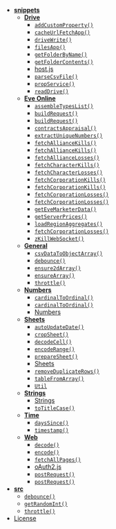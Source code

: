 - [**snippets**](snippets)
    - [**Drive**](snippets/drive)
        - [`addCustomProperty()`](snippets/drive/addCustomProperty\(\).md)
        - [`cacheUrlFetchApp()`](snippets/drive/cacheUrlFetchApp\(\).md)
        - [`driveWrite()`](snippets/drive/driveWrite\(\).md)
        - [`filesApp()`](snippets/drive/filesApp\(\).md)
        - [`getFolderByName()`](snippets/drive/getFolderByName\(\).md)
        - [`getFolderContents()`](snippets/drive/getFolderContents\(\).md)
        - [host.js](snippets/drive/host.md)
        - [`parseCsvFile()`](snippets/drive/parseCsvFile\(\).md)
        - [`propService()`](snippets/drive/propService\(\).md)
        - [`readDrive()`](snippets/drive/readDrive\(\).md)
    - [**Eve Online**](snippets/eve-online)
        - [`assembleTypesList()`](snippets/eve-online/assembleTypesList\(\).md)
        - [`buildRequest()`](snippets/eve-online/buildRequest.md)
        - [`buildRequest()`](snippets/eve-online/buildRequest\(\).md)
        - [`contractsAppraisal()`](snippets/eve-online/contractsAppraisal\(\).md)
        - [`extractUniqueNumbers()`](snippets/eve-online/extractIds\(\).md)
        - [`fetchAllianceKills()`](snippets/eve-online/fetchAllianceKills.md)
        - [`fetchAllianceKills()`](snippets/eve-online/fetchAllianceKills\(\).md)
        - [`fetchAllianceLosses()`](snippets/eve-online/fetchAllianceLoses\(\).md)
        - [`fetchCharacterKills()`](snippets/eve-online/fetchCharacterKills\(\).md)
        - [`fetchCharacterLosses()`](snippets/eve-online/fetchCharacterLoses\(\).md)
        - [`fetchCorporationKills()`](snippets/eve-online/fetchCorporationKills.md)
        - [`fetchCorporationKills()`](snippets/eve-online/fetchCorporationKills\(\).md)
        - [`fetchCorporationLosses()`](snippets/eve-online/fetchCorporationLoses.md)
        - [`fetchCorporationLosses()`](snippets/eve-online/fetchCorporationLoses\(\).md)
        - [`getEveMarketerData()`](snippets/eve-online/getEveMarketerData\(\).md)
        - [`getServerPrices()`](snippets/eve-online/getServerPrices\(\).md)
        - [`loadRegionAggregates()`](snippets/eve-online/loadRegionAggregates\(\).md)
        - [`fetchCorporationLosses()`](snippets/eve-online/test.md)
        - [`zKillWebSocket()`](snippets/eve-online/zKillWebsocket\(\).md)
    - [**General**](snippets/general)
        - [`csvDataToObjectArray()`](snippets/general/csvToObjectArray\(\).md)
        - [`debounce()`](snippets/general/debounce\(\).md)
        - [`ensure2dArray()`](snippets/general/ensure2dArray\(\).md)
        - [`ensureArray()`](snippets/general/ensureArray\(\).md)
        - [`throttle()`](snippets/general/throttle\(\).md)
    - [**Numbers**](snippets/numbers)
        - [`cardinalToOrdinal()`](snippets/numbers/cardinalToOrdinal.md)
        - [`cardinalToOrdinal()`](snippets/numbers/cardinalToOrdinal\(\).md)
        - [Numbers](<snippets/numbers/README (2).md>)
    - [**Sheets**](snippets/sheets)
        - [`autoUpdateDate()`](snippets/sheets/autoUpdateDate\(\).md)
        - [`cropSheet()`](snippets/sheets/cropSheet\(\).md)
        - [`decodeCell()`](snippets/sheets/decodeCell\(\).md)
        - [`encodeRange()`](snippets/sheets/encodeRange\(\).md)
        - [`prepareSheet()`](snippets/sheets/prepareSheet\(\).md)
        - [Sheets](<snippets/sheets/README (2).md>)
        - [`removeDuplicateRows()`](snippets/sheets/removeDuplicateRows\(\).md)
        - [`tableFromArray()`](snippets/sheets/tableFromArray\(\).md)
        - [`Util`](snippets/sheets/Util.md)
    - [**Strings**](snippets/strings)
        - [Strings](<snippets/strings/README (2).md>)
        - [`toTitleCase()`](snippets/strings/toTitleCase\(\).md)
    - [**Time**](snippets/time)
        - [`daysSince()`](snippets/time/daysSince\(\).md)
        - [`timestamp()`](snippets/time/timeStamp\(\).md)
    - [**Web**](snippets/web)
        - [`decode()`](snippets/web/decode.md)
        - [`encode()`](snippets/web/encode.md)
        - [`fetchAllPages()`](snippets/web/fetchAllPages.md)
        - [oAuth2.js](snippets/web/oAuth2.md)
        - [`postRequest()`](snippets/web/postRequest.md)
        - [`postRequest()`](snippets/web/postRequest\(\).md)
- [**src**](src)
    - [`debounce()`](src/debounce\(\).md)
    - [`getRandomInt()`](src/getRandomInt\(\).md)
    - [`throttle()`](src/throttle\(\).md)
- [License](LICENSE.md)

<!-- tree generated by markdown-notes-tree ends here -->
